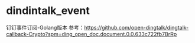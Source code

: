 # dindintalk_event
钉钉事件订阅-Golang版本
参考：https://github.com/open-dingtalk/dingtalk-callback-Crypto?spm=ding_open_doc.document.0.0.633c722fb7BrRp